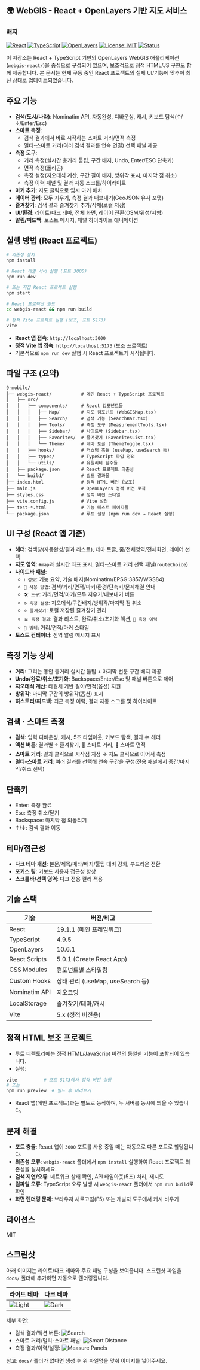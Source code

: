 ## 🌍 WebGIS - React + OpenLayers 기반 지도 서비스

### 배지

[![React](https://img.shields.io/badge/React-19.x-61DAFB?logo=react&logoColor=white)](https://reactjs.org)
[![TypeScript](https://img.shields.io/badge/TypeScript-4.9.x-3178C6?logo=typescript&logoColor=white)](https://www.typescriptlang.org)
[![OpenLayers](https://img.shields.io/badge/OpenLayers-10.6.1-2E7D32)](https://openlayers.org)
[![License: MIT](https://img.shields.io/badge/License-MIT-0EA5E9.svg)](LICENSE)
[![Status](https://img.shields.io/badge/Status-Dev%20Ready-22c55e.svg)](#)

이 저장소는 React + TypeScript 기반의 OpenLayers WebGIS 애플리케이션(`webgis-react/`)을 중심으로 구성되어 있으며, 보조적으로 정적 HTML/JS 구현도 함께 제공합니다. 본 문서는 현재 구동 중인 React 프로젝트의 실제 UI/기능에 맞추어 최신 상태로 업데이트되었습니다.

## 주요 기능

- **검색(도시/나라)**: Nominatim API, 자동완성, 디바운싱, 캐시, 키보드 탐색(↑/↓/Enter/Esc)
- **스마트 측정**: 
  - 검색 결과에서 바로 시작하는 스마트 거리/면적 측정
  - 멀티-스마트 거리(여러 검색 결과를 연속 연결) 선택 패널 제공
- **측정 도구**: 
  - 거리 측정(실시간 총거리 툴팁, 구간 배지, Undo, Enter/ESC 단축키)
  - 면적 측정(폴리곤)
  - 측정 설정(지오데식 계산, 구간 길이 배지, 방위각 표시, 마지막 점 취소)
  - 측정 이력 패널 및 결과 자동 스크롤/하이라이트
- **마커 추가**: 지도 클릭으로 임시 마커 배치
- **데이터 관리**: 모두 지우기, 측정 결과 내보내기(GeoJSON 유사 포맷)
- **즐겨찾기**: 검색 결과 즐겨찾기 추가/삭제(로컬 저장)
- **UI/환경**: 라이트/다크 테마, 전체 화면, 레이어 전환(OSM/위성/지형)
- **알림/피드백**: 토스트 메시지, 패널 하이라이트 애니메이션

## 실행 방법 (React 프로젝트)

```bash
# 의존성 설치
npm install

# React 개발 서버 실행 (포트 3000)
npm run dev

# 또는 직접 React 프로젝트 실행
npm start

# React 프로덕션 빌드
cd webgis-react && npm run build

# 정적 Vite 프로젝트 실행 (보조, 포트 5173)
vite
```

- **React 앱 접속**: `http://localhost:3000`
- **정적 Vite 앱 접속**: `http://localhost:5173` (보조 프로젝트)
- 기본적으로 `npm run dev` 실행 시 React 프로젝트가 시작됩니다.

## 파일 구조 (요약)

```
9-mobile/
├── webgis-react/           # 메인 React + TypeScript 프로젝트
│   ├── src/
│   │   ├── components/     # React 컴포넌트들
│   │   │   ├── Map/        # 지도 컴포넌트 (WebGISMap.tsx)
│   │   │   ├── Search/     # 검색 기능 (SearchBar.tsx)
│   │   │   ├── Tools/      # 측정 도구 (MeasurementTools.tsx)
│   │   │   ├── Sidebar/    # 사이드바 (Sidebar.tsx)
│   │   │   ├── Favorites/  # 즐겨찾기 (FavoritesList.tsx)
│   │   │   └── Theme/      # 테마 토글 (ThemeToggle.tsx)
│   │   ├── hooks/          # 커스텀 훅들 (useMap, useSearch 등)
│   │   ├── types/          # TypeScript 타입 정의
│   │   └── utils/          # 유틸리티 함수들
│   ├── package.json        # React 프로젝트 의존성
│   └── build/              # 빌드 결과물
├── index.html              # 정적 HTML 버전 (보조)
├── main.js                 # OpenLayers 정적 버전 로직
├── styles.css              # 정적 버전 스타일
├── vite.config.js          # Vite 설정
├── test-*.html             # 기능 테스트 페이지들
└── package.json            # 루트 설정 (npm run dev → React 실행)
```

## UI 구성 (React 앱 기준)

- **헤더**: 검색창(자동완성/결과 리스트), 테마 토글, 줌/전체영역/전체화면, 레이어 선택
- **지도 영역**: `#map`과 실시간 좌표 표시, 멀티-스마트 거리 선택 패널(`routeChoice`)
- **사이드바 패널**:
  - `ℹ️ 정보`: 기능 요약, 기술 배지(Nominatim/EPSG:3857/WGS84)
  - `📘 사용 방법`: 검색/거리/면적/마커/환경/단축키/문제해결 안내
  - `🛠️ 도구`: 거리/면적/마커/모두 지우기/내보내기 버튼
  - `⚙️ 측정 설정`: 지오데식/구간배지/방위각/마지막 점 취소
  - `⭐ 즐겨찾기`: 로컬 저장된 즐겨찾기 관리
  - `📊 측정 결과`: 결과 리스트, 완료/취소/초기화 액션, `🧭 측정 이력`
  - `🎨 범례`: 거리/면적/마커 스타일
- **토스트 컨테이너**: 전역 알림 메시지 표시

## 측정 기능 상세

- **거리**: 그리는 동안 총거리 실시간 툴팁 + 마지막 선분 구간 배지 제공
- **Undo/완료/취소/초기화**: Backspace/Enter/Esc 및 패널 버튼으로 제어
- **지오데식 계산**: 타원체 기반 길이/면적(옵션) 지원
- **방위각**: 마지막 구간의 방위각(옵션) 표시
- **히스토리/피드백**: 최근 측정 이력, 결과 자동 스크롤 및 하이라이트

## 검색 · 스마트 측정

- **검색**: 입력 디바운싱, 캐시, 5초 타임아웃, 키보드 탐색, 결과 수 헤더
- **액션 버튼**: 결과별 ⭐ 즐겨찾기, 📏 스마트 거리, 📐 스마트 면적
- **스마트 거리**: 결과 클릭으로 시작점 지정 → 지도 클릭으로 이어서 측정
- **멀티-스마트 거리**: 여러 결과를 선택해 연속 구간을 구성(전용 패널에서 중간/마지막/취소 선택)

## 단축키

- Enter: 측정 완료
- Esc: 측정 취소/닫기
- Backspace: 마지막 점 되돌리기
- ↑/↓: 검색 결과 이동

## 테마/접근성

- **다크 테마 개선**: 본문/제목/메타/배지/툴팁 대비 강화, 부드러운 전환
- **포커스 링**: 키보드 사용자 접근성 향상
- **스크롤바/선택 영역**: 다크 전용 컬러 적용

## 기술 스택

| 기술 | 버전/비고 |
|---|---|
| React | 19.1.1 (메인 프레임워크) |
| TypeScript | 4.9.5 |
| OpenLayers | 10.6.1 |
| React Scripts | 5.0.1 (Create React App) |
| CSS Modules | 컴포넌트별 스타일링 |
| Custom Hooks | 상태 관리 (useMap, useSearch 등) |
| Nominatim API | 지오코딩 |
| LocalStorage | 즐겨찾기/테마/캐시 |
| Vite | 5.x (정적 버전용) |

## 정적 HTML 보조 프로젝트

- 루트 디렉토리에는 정적 HTML/JavaScript 버전의 동일한 기능이 포함되어 있습니다.
- 실행:

```bash
vite          # 포트 5173에서 정적 버전 실행
# 또는
npm run preview  # 빌드 후 미리보기
```

- React 앱(메인 프로젝트)과는 별도로 동작하며, 두 서버를 동시에 띄울 수 있습니다.

## 문제 해결

- **포트 충돌**: React 앱이 `3000` 포트를 사용 중일 때는 자동으로 다른 포트로 할당됩니다.
- **의존성 오류**: `webgis-react` 폴더에서 `npm install` 실행하여 React 프로젝트 의존성을 설치하세요.
- **검색 지연/오류**: 네트워크 상태 확인, API 타임아웃(5초) 처리, 재시도
- **컴파일 오류**: TypeScript 오류 발생 시 `webgis-react` 폴더에서 `npm run build`로 확인
- **화면 렌더링 문제**: 브라우저 새로고침(F5) 또는 개발자 도구에서 캐시 비우기

## 라이선스

MIT

## 스크린샷

아래 이미지는 라이트/다크 테마와 주요 패널 구성을 보여줍니다. 스크린샷 파일을 `docs/` 폴더에 추가하면 자동으로 렌더링됩니다.

| 라이트 테마 | 다크 테마 |
|---|---|
| ![Light](docs/screenshot-light.png) | ![Dark](docs/screenshot-dark.png) |

세부 화면:

- 검색 결과/액션 버튼: ![Search](docs/screenshot-search.png)
- 스마트 거리/멀티-스마트 패널: ![Smart Distance](docs/screenshot-smart-distance.png)
- 측정 결과/이력/설정: ![Measure Panels](docs/screenshot-measure-panels.png)

참고: `docs/` 폴더가 없다면 생성 후 위 파일명을 맞춰 이미지를 넣어주세요.


